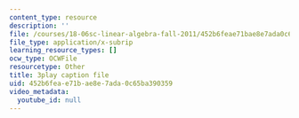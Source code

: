 ```yaml
---
content_type: resource
description: ''
file: /courses/18-06sc-linear-algebra-fall-2011/452b6feae71bae8e7ada0c65ba390359_HEQuN0QELSQ.srt
file_type: application/x-subrip
learning_resource_types: []
ocw_type: OCWFile
resourcetype: Other
title: 3play caption file
uid: 452b6fea-e71b-ae8e-7ada-0c65ba390359
video_metadata:
  youtube_id: null
---
```


